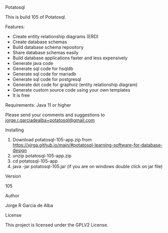 Potatosql

This is build 105 of Potatosql.

Features:

* Create entity relationship diagrams (ERD)
* Create database schemas
* Build database schema repository
* Share database schemas easily
* Build database applications faster and less expensively
* Generate java code
* Generate sql code for hsqldb
* Generate sql code for mariadb
* Generate sql code for postgresql
* Generate dot code for graphviz (entity relationship diagram)
* Generate custom source code using your own templates
* It is free

Requirements:
    Java 11 or higher

Please send your comments and suggestions to jorge.r.garciadealba+potatosql@gmail.com

Installing

1. Download potatosql-105-app.zip from https://xjrga.github.io/main/#potatosql-learning-software-for-database-design
2. unzip potatosql-105-app.zip
3. cd potatosql-105-app
4. java -jar potatosql-105.jar (if you are on windows double click on jar file)

Version

 105

Author

 Jorge R Garcia de Alba

License

 This project is licensed under the GPLV2 License.
